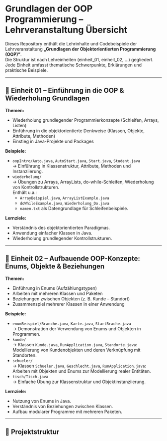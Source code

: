 # Grundlagen der OOP Programmierung – Lehrveranstaltung Übersicht

Dieses Repository enthält die Lehrinhalte und Codebeispiele der Lehrveranstaltung **„Grundlagen der Objektorientierten Programmierung (OOP)”**.  
Die Struktur ist nach Lehreinheiten (einheit_01, einheit_02, …) gegliedert.  
Jede Einheit umfasst thematische Schwerpunkte, Erklärungen und praktische Beispiele.

---

## 🧩 Einheit 01 – Einführung in die OOP & Wiederholung Grundlagen

**Themen:**
- Wiederholung grundlegender Programmierkonzepte (Schleifen, Arrays, Listen)
- Einführung in die objektorientierte Denkweise (Klassen, Objekte, Attribute, Methoden)
- Einstieg in Java-Projekte und Packages

**Beispiele:**
- `oopIntro/Auto.java`, `AutoStart.java`, `Start.java`, `Student.java`  
  → Einführung in Klassenstruktur, Attribute, Methoden und Instanziierung.
- `wiederholung/`  
  → Übungen zu Arrays, ArrayLists, do-while-Schleifen, Wiederholung von Kontrollstrukturen.  
  Enthält u.a.:
  - `ArrayBeispiel.java`, `ArrayListExample.java`  
  - `doWhileExample.java`, `Wiederholung_Do.java`  
  - `namen.txt` als Datengrundlage für Schleifenbeispiele.

**Lernziele:**
- Verständnis des objektorientierten Paradigmas.
- Anwendung einfacher Klassen in Java.
- Wiederholung grundlegender Kontrollstrukturen.

---

## 🧱 Einheit 02 – Aufbauende OOP-Konzepte: Enums, Objekte & Beziehungen

**Themen:**
- Einführung in Enums (Aufzählungstypen)
- Arbeiten mit mehreren Klassen und Paketen
- Beziehungen zwischen Objekten (z. B. Kunde – Standort)
- Zusammenspiel mehrerer Klassen in einer Anwendung

**Beispiele:**
- `enumBeispiel/Branche.java`, `Karte.java`, `StartBrache.java`  
  → Demonstration der Verwendung von Enums und Objekten in Programmen.
- `kunde/`  
  → Klassen `Kunde.java`, `RunApplication.java`, `Standorte.java`:  
  Modellierung von Kundenobjekten und deren Verknüpfung mit Standorten.
- `schueler/`  
  → Klassen `Schueler.java`, `Geschlecht.java`, `RunApplication.java`:  
  Arbeiten mit Objekten und Enums zur Modellierung realer Entitäten.
- `tisch/Tisch.java`  
  → Einfache Übung zur Klassenstruktur und Objektinstanziierung.

**Lernziele:**
- Nutzung von Enums in Java.
- Verständnis von Beziehungen zwischen Klassen.
- Aufbau modularer Programme mit mehreren Paketen.

---

## 🔧 Projektstruktur

